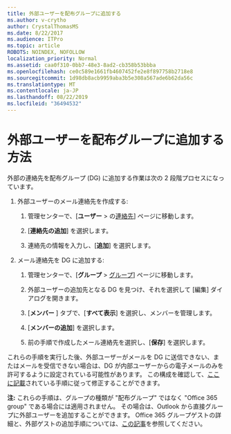 ```yaml
---
title: 外部ユーザーを配布グループに追加する
ms.author: v-crytho
author: CrystalThomasMS
ms.date: 8/22/2017
ms.audience: ITPro
ms.topic: article
ROBOTS: NOINDEX, NOFOLLOW
localization_priority: Normal
ms.assetid: caa0f310-0bb7-48e3-8ad2-cb358b53bbba
ms.openlocfilehash: ce0c589e1661fb4607452fe2e8f897758b2718e8
ms.sourcegitcommit: 1d98db8acb9959aba3b5e308a567ade6b62da56c
ms.translationtype: MT
ms.contentlocale: ja-JP
ms.lasthandoff: 08/22/2019
ms.locfileid: "36494532"
---
```

# <a name="add-external-users-to-a-distribution-group"></a>外部ユーザーを配布グループに追加する方法

外部の連絡先を配布グループ (DG) に追加する作業は次の 2 段階プロセスになっています。
  
1. 外部ユーザーのメール連絡先を作成する:
    
    1. 管理センターで、[**ユーザー** > の[連絡先](https://admin.microsoft.com/adminportal/home#/Contact)] ページに移動します。 
    
    2. [**連絡先の追加**] を選択します。
    
    3. 連絡先の情報を入力し、[**追加**] を選択します。
    
2. メール連絡先を DG に追加する:
    
    1. 管理センターで、[**グループ** > [グループ](https://admin.microsoft.com/adminportal/home#/groups)] ページに移動します。 
    
    2. 外部ユーザーの追加先となる DG を見つけ、それを選択して [編集] ダイアログを開きます。
    
    3. [**メンバー** ] タブで、[**すべて表示**] を選択し、メンバーを管理します。 
    
    4. [**メンバーの追加**] を選択します。
    
    5. 前の手順で作成したメール連絡先を選択し、[**保存**] を選択します。
    
これらの手順を実行した後、外部ユーザーがメールを DG に送信できない、またはメールを受信できない場合は、DG が内部ユーザーからの電子メールのみを許可するように設定されている可能性があります。 この構成を確認して、[ここに記載](https://support.office.com/article/Fix-email-delivery-issues-for-error-code-5-7-133-in-Office-365-991abc19-7756-438f-abcb-39f69b80f284.aspx)されている手順に従って修正することができます。
  
 **注:** これらの手順は、グループの種類が "配布グループ" ではなく "Office 365 group" である場合には適用されません。 その場合は、Outlook から直接グループに外部ユーザーを追加することができます。 Office 365 グループゲストの詳細と、外部ゲストの追加手順については、[この記事](https://support.office.com/article/Guest-access-in-Office-365-Groups-bfc7a840-868f-4fd6-a390-f347bf51aff6.aspx)を参照してください。
  